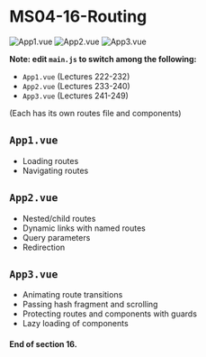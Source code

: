 # MS04-16-Routing

![App1.vue](../assets/a.png?raw=true)
![App2.vue](../assets/b.png?raw=true)
![App3.vue](../assets/c.png?raw=true)

**Note: edit `main.js` to switch among the following:**

* `App1.vue` (Lectures 222-232)
* `App2.vue` (Lectures 233-240)
* `App3.vue` (Lectures 241-249)

(Each has its own routes file and components)

## `App1.vue`
* Loading routes
* Navigating routes

## `App2.vue`
* Nested/child routes
* Dynamic links with named routes
* Query parameters
* Redirection

## `App3.vue`
* Animating route transitions
* Passing hash fragment and scrolling
* Protecting routes and components with guards
* Lazy loading of components

#### End of section 16.
